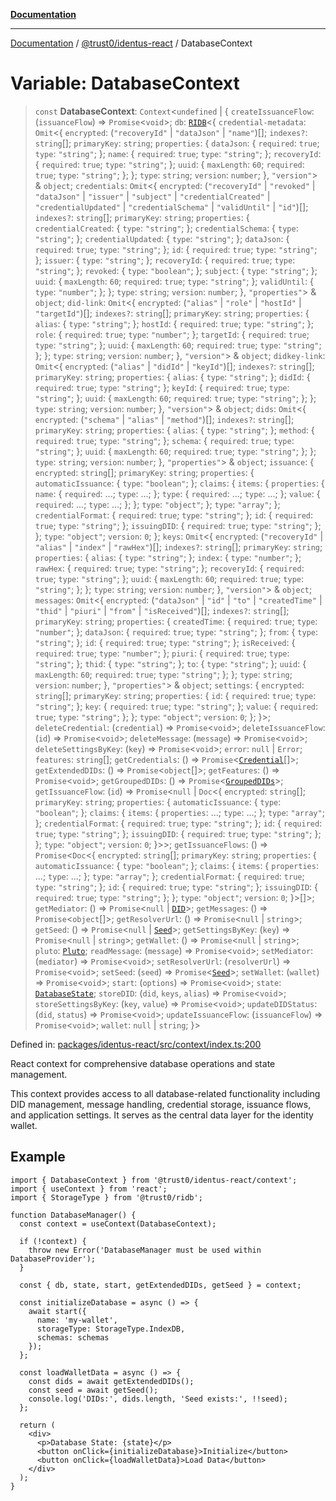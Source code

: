 [**Documentation**](../../../README.md)

***

[Documentation](../../../README.md) / [@trust0/identus-react](../README.md) / DatabaseContext

# Variable: DatabaseContext

> `const` **DatabaseContext**: `Context`\<`undefined` \| \{ `createIssuanceFlow`: (`issuanceFlow`) => `Promise`\<`void`\>; `db`: [`RIDB`](https://github.com/trust0-project/RIDB/blob/main/docs/%40trust0/ridb/classes/RIDB.md)\<\{ `credential-metadata`: `Omit`\<\{ `encrypted`: (`"recoveryId"` \| `"dataJson"` \| `"name"`)[]; `indexes?`: `string`[]; `primaryKey`: `string`; `properties`: \{ `dataJson`: \{ `required`: `true`; `type`: `"string"`; \}; `name`: \{ `required`: `true`; `type`: `"string"`; \}; `recoveryId`: \{ `required`: `true`; `type`: `"string"`; \}; `uuid`: \{ `maxLength`: `60`; `required`: `true`; `type`: `"string"`; \}; \}; `type`: `string`; `version`: `number`; \}, `"version"`\> & `object`; `credentials`: `Omit`\<\{ `encrypted`: (`"recoveryId"` \| `"revoked"` \| `"dataJson"` \| `"issuer"` \| `"subject"` \| `"credentialCreated"` \| `"credentialUpdated"` \| `"credentialSchema"` \| `"validUntil"` \| `"id"`)[]; `indexes?`: `string`[]; `primaryKey`: `string`; `properties`: \{ `credentialCreated`: \{ `type`: `"string"`; \}; `credentialSchema`: \{ `type`: `"string"`; \}; `credentialUpdated`: \{ `type`: `"string"`; \}; `dataJson`: \{ `required`: `true`; `type`: `"string"`; \}; `id`: \{ `required`: `true`; `type`: `"string"`; \}; `issuer`: \{ `type`: `"string"`; \}; `recoveryId`: \{ `required`: `true`; `type`: `"string"`; \}; `revoked`: \{ `type`: `"boolean"`; \}; `subject`: \{ `type`: `"string"`; \}; `uuid`: \{ `maxLength`: `60`; `required`: `true`; `type`: `"string"`; \}; `validUntil`: \{ `type`: `"number"`; \}; \}; `type`: `string`; `version`: `number`; \}, `"properties"`\> & `object`; `did-link`: `Omit`\<\{ `encrypted`: (`"alias"` \| `"role"` \| `"hostId"` \| `"targetId"`)[]; `indexes?`: `string`[]; `primaryKey`: `string`; `properties`: \{ `alias`: \{ `type`: `"string"`; \}; `hostId`: \{ `required`: `true`; `type`: `"string"`; \}; `role`: \{ `required`: `true`; `type`: `"number"`; \}; `targetId`: \{ `required`: `true`; `type`: `"string"`; \}; `uuid`: \{ `maxLength`: `60`; `required`: `true`; `type`: `"string"`; \}; \}; `type`: `string`; `version`: `number`; \}, `"version"`\> & `object`; `didkey-link`: `Omit`\<\{ `encrypted`: (`"alias"` \| `"didId"` \| `"keyId"`)[]; `indexes?`: `string`[]; `primaryKey`: `string`; `properties`: \{ `alias`: \{ `type`: `"string"`; \}; `didId`: \{ `required`: `true`; `type`: `"string"`; \}; `keyId`: \{ `required`: `true`; `type`: `"string"`; \}; `uuid`: \{ `maxLength`: `60`; `required`: `true`; `type`: `"string"`; \}; \}; `type`: `string`; `version`: `number`; \}, `"version"`\> & `object`; `dids`: `Omit`\<\{ `encrypted`: (`"schema"` \| `"alias"` \| `"method"`)[]; `indexes?`: `string`[]; `primaryKey`: `string`; `properties`: \{ `alias`: \{ `type`: `"string"`; \}; `method`: \{ `required`: `true`; `type`: `"string"`; \}; `schema`: \{ `required`: `true`; `type`: `"string"`; \}; `uuid`: \{ `maxLength`: `60`; `required`: `true`; `type`: `"string"`; \}; \}; `type`: `string`; `version`: `number`; \}, `"properties"`\> & `object`; `issuance`: \{ `encrypted`: `string`[]; `primaryKey`: `string`; `properties`: \{ `automaticIssuance`: \{ `type`: `"boolean"`; \}; `claims`: \{ `items`: \{ `properties`: \{ `name`: \{ `required`: ...; `type`: ...; \}; `type`: \{ `required`: ...; `type`: ...; \}; `value`: \{ `required`: ...; `type`: ...; \}; \}; `type`: `"object"`; \}; `type`: `"array"`; \}; `credentialFormat`: \{ `required`: `true`; `type`: `"string"`; \}; `id`: \{ `required`: `true`; `type`: `"string"`; \}; `issuingDID`: \{ `required`: `true`; `type`: `"string"`; \}; \}; `type`: `"object"`; `version`: `0`; \}; `keys`: `Omit`\<\{ `encrypted`: (`"recoveryId"` \| `"alias"` \| `"index"` \| `"rawHex"`)[]; `indexes?`: `string`[]; `primaryKey`: `string`; `properties`: \{ `alias`: \{ `type`: `"string"`; \}; `index`: \{ `type`: `"number"`; \}; `rawHex`: \{ `required`: `true`; `type`: `"string"`; \}; `recoveryId`: \{ `required`: `true`; `type`: `"string"`; \}; `uuid`: \{ `maxLength`: `60`; `required`: `true`; `type`: `"string"`; \}; \}; `type`: `string`; `version`: `number`; \}, `"version"`\> & `object`; `messages`: `Omit`\<\{ `encrypted`: (`"dataJson"` \| `"id"` \| `"to"` \| `"createdTime"` \| `"thid"` \| `"piuri"` \| `"from"` \| `"isReceived"`)[]; `indexes?`: `string`[]; `primaryKey`: `string`; `properties`: \{ `createdTime`: \{ `required`: `true`; `type`: `"number"`; \}; `dataJson`: \{ `required`: `true`; `type`: `"string"`; \}; `from`: \{ `type`: `"string"`; \}; `id`: \{ `required`: `true`; `type`: `"string"`; \}; `isReceived`: \{ `required`: `true`; `type`: `"number"`; \}; `piuri`: \{ `required`: `true`; `type`: `"string"`; \}; `thid`: \{ `type`: `"string"`; \}; `to`: \{ `type`: `"string"`; \}; `uuid`: \{ `maxLength`: `60`; `required`: `true`; `type`: `"string"`; \}; \}; `type`: `string`; `version`: `number`; \}, `"properties"`\> & `object`; `settings`: \{ `encrypted`: `string`[]; `primaryKey`: `string`; `properties`: \{ `id`: \{ `required`: `true`; `type`: `"string"`; \}; `key`: \{ `required`: `true`; `type`: `"string"`; \}; `value`: \{ `required`: `true`; `type`: `"string"`; \}; \}; `type`: `"object"`; `version`: `0`; \}; \}\>; `deleteCredential`: (`credential`) => `Promise`\<`void`\>; `deleteIssuanceFlow`: (`id`) => `Promise`\<`void`\>; `deleteMessage`: (`message`) => `Promise`\<`void`\>; `deleteSettingsByKey`: (`key`) => `Promise`\<`void`\>; `error`: `null` \| `Error`; `features`: `string`[]; `getCredentials`: () => `Promise`\<[`Credential`](https://github.com/hyperledger-identus/sdk-ts/blob/main/docs/sdk/modules.md)[]\>; `getExtendedDIDs`: () => `Promise`\<`object`[]\>; `getFeatures`: () => `Promise`\<`void`\>; `getGroupedDIDs`: () => `Promise`\<[`GroupedDIDs`](../type-aliases/GroupedDIDs.md)\>; `getIssuanceFlow`: (`id`) => `Promise`\<`null` \| `Doc`\<\{ `encrypted`: `string`[]; `primaryKey`: `string`; `properties`: \{ `automaticIssuance`: \{ `type`: `"boolean"`; \}; `claims`: \{ `items`: \{ `properties`: ...; `type`: ...; \}; `type`: `"array"`; \}; `credentialFormat`: \{ `required`: `true`; `type`: `"string"`; \}; `id`: \{ `required`: `true`; `type`: `"string"`; \}; `issuingDID`: \{ `required`: `true`; `type`: `"string"`; \}; \}; `type`: `"object"`; `version`: `0`; \}\>\>; `getIssuanceFlows`: () => `Promise`\<`Doc`\<\{ `encrypted`: `string`[]; `primaryKey`: `string`; `properties`: \{ `automaticIssuance`: \{ `type`: `"boolean"`; \}; `claims`: \{ `items`: \{ `properties`: ...; `type`: ...; \}; `type`: `"array"`; \}; `credentialFormat`: \{ `required`: `true`; `type`: `"string"`; \}; `id`: \{ `required`: `true`; `type`: `"string"`; \}; `issuingDID`: \{ `required`: `true`; `type`: `"string"`; \}; \}; `type`: `"object"`; `version`: `0`; \}\>[]\>; `getMediator`: () => `Promise`\<`null` \| [`DID`](https://github.com/hyperledger-identus/sdk-ts/blob/main/docs/sdk/modules.md)\>; `getMessages`: () => `Promise`\<`object`[]\>; `getResolverUrl`: () => `Promise`\<`null` \| `string`\>; `getSeed`: () => `Promise`\<`null` \| [`Seed`](https://github.com/hyperledger-identus/sdk-ts/blob/main/docs/sdk/modules.md)\>; `getSettingsByKey`: (`key`) => `Promise`\<`null` \| `string`\>; `getWallet`: () => `Promise`\<`null` \| `string`\>; `pluto`: [`Pluto`](https://github.com/hyperledger-identus/sdk-ts/blob/main/docs/sdk/modules.md); `readMessage`: (`message`) => `Promise`\<`void`\>; `setMediator`: (`mediator`) => `Promise`\<`void`\>; `setResolverUrl`: (`resolverUrl`) => `Promise`\<`void`\>; `setSeed`: (`seed`) => `Promise`\<[`Seed`](https://github.com/hyperledger-identus/sdk-ts/blob/main/docs/sdk/modules.md)\>; `setWallet`: (`wallet`) => `Promise`\<`void`\>; `start`: (`options`) => `Promise`\<`void`\>; `state`: [`DatabaseState`](../type-aliases/DatabaseState.md); `storeDID`: (`did`, `keys`, `alias`) => `Promise`\<`void`\>; `storeSettingsByKey`: (`key`, `value`) => `Promise`\<`void`\>; `updateDIDStatus`: (`did`, `status`) => `Promise`\<`void`\>; `updateIssuanceFlow`: (`issuanceFlow`) => `Promise`\<`void`\>; `wallet`: `null` \| `string`; \}\>

Defined in: [packages/identus-react/src/context/index.ts:200](https://github.com/trust0-project/identus/blob/dd94c41b8c008d493cc0772777f720cc014b50fa/packages/identus-react/src/context/index.ts#L200)

React context for comprehensive database operations and state management.

This context provides access to all database-related functionality including
DID management, message handling, credential storage, issuance flows, and
application settings. It serves as the central data layer for the identity wallet.

## Example

```tsx
import { DatabaseContext } from '@trust0/identus-react/context';
import { useContext } from 'react';
import { StorageType } from '@trust0/ridb';

function DatabaseManager() {
  const context = useContext(DatabaseContext);
  
  if (!context) {
    throw new Error('DatabaseManager must be used within DatabaseProvider');
  }
  
  const { db, state, start, getExtendedDIDs, getSeed } = context;
  
  const initializeDatabase = async () => {
    await start({
      name: 'my-wallet',
      storageType: StorageType.IndexDB,
      schemas: schemas
    });
  };
  
  const loadWalletData = async () => {
    const dids = await getExtendedDIDs();
    const seed = await getSeed();
    console.log('DIDs:', dids.length, 'Seed exists:', !!seed);
  };
  
  return (
    <div>
      <p>Database State: {state}</p>
      <button onClick={initializeDatabase}>Initialize</button>
      <button onClick={loadWalletData}>Load Data</button>
    </div>
  );
}
```

